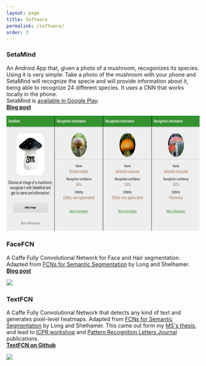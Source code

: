 ```yaml
---
layout: page
title: Software
permalink: /software/
order: 3
---
```

<!---
### Hate Speech Labeler ###

A web tool to label tweets with images in Hate Speech or not. [Help me labeling here](https://gombru.github.io/hatespic_labeler/).

<div class="imgcap">
<img src="/assets/hatespic_labeler/labeler.png" height="300">
</div>
-->
### SetaMind ###

An Android App that, given a photo of a mushroom, recogonizes its species. Using it is very simple: Take a photo of the mushroom with your phone and SetaMind will recognize the specie and will provide information about it, being able to recognize 24 different species. It uses a CNN that works locally in the phone.    
SetaMind is [available in Google Play](https://play.google.com/store/apps/details?id=gombru.setamind).   
**[Blog post](https://gombru.github.io/2017/08/16/setamind/)**

<div class="imgcap">
<img src="/assets/setamind/setamind.png" height="300">
</div>

### FaceFCN ###

A Caffe Fully Convolutional Network for Face and Hair segmentation. Adapted from [FCNs for Semantic Segmentation](https://github.com/shelhamer/fcn.berkeleyvision.org) by Long and Shelhamer.  
**[Blog post](https://gombru.github.io/2018/01/08/face_hair_segmentation/)**  

<div class="imgcap">
<img src="/assets/facefcn/FaceFCN.gif" height="300">
</div>

### TextFCN ###

A Caffe Fully Convolutional Network that detects any kind of text and generates pixel-level heatmaps. Adapted from [FCNs for Semantic Segmentation](https://github.com/shelhamer/fcn.berkeleyvision.org) by Long and Shelhamer. This came out form my [MS's thesis](https://drive.google.com/file/d/0B-DM8FPBNpG6QXdQN3JaY3pBMFU/view), and lead to [ICPR workshop](https://arxiv.org/abs/1702.05089) and [Pattern Recognition Letters Journal](http://www.sciencedirect.com/science/article/pii/S0167865517302982) publications.  
**[TextFCN on Github](https://github.com/gombru/TextFCN)**

<div class="imgcap">
<img src="/assets/publications/fcn.gif" height="300">
</div>
